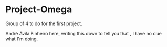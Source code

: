 # Project-Omega
Group of 4 to do for the first project.

André Ávila Pinheiro here, writing this down to tell you that , I have no clue what I'm doing.
